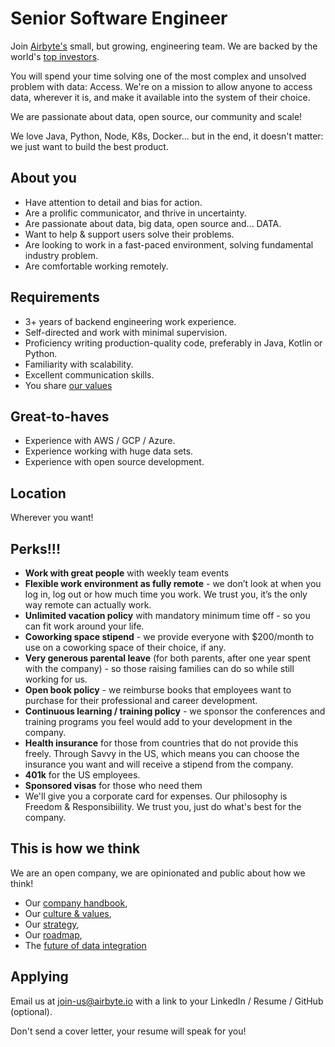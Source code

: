 # Senior Software Engineer

Join [Airbyte's](https://airbyte.io/) small, but growing, engineering team. We are backed by the world's [top investors](https://docs.airbyte.io/career-and-open-positions#our-investors).

You will spend your time solving one of the most complex and unsolved problem with data: Access. We're on a mission to allow anyone to access data, wherever it is, and make it available into the system of their choice.

We are passionate about data, open source, our community and scale!

We love Java, Python, Node, K8s, Docker... but in the end, it doesn't matter: we just want to build the best product.

## **About you**

* Have attention to detail and bias for action.
* Are a prolific communicator, and thrive in uncertainty.
* Are passionate about data, big data, open source and... DATA.
* Want to help & support users solve their problems.
* Are looking to work in a fast-paced environment, solving fundamental industry problem.
* Are comfortable working remotely.

## **Requirements**

* 3+ years of backend engineering work experience.
* Self-directed and work with minimal supervision.
* Proficiency writing production-quality code, preferably in Java, Kotlin or Python.
* Familiarity with scalability.
* Excellent communication skills.
* You share [our values](https://docs.airbyte.io/company-handbook/culture-and-values)

## **Great-to-haves**

* Experience with AWS / GCP / Azure.
* Experience working with huge data sets.
* Experience with open source development.

## **Location**

Wherever you want!

## **Perks!!!**

* **Work with great people** with weekly team events
* **Flexible work environment as fully remote** - we don’t look at when you log in, log out or how much time you work. We trust you, it’s the only way remote can actually work. 
* **Unlimited vacation policy** with mandatory minimum time off - so you can fit work around your life.
* **Coworking space stipend** - we provide everyone with $200/month to use on a coworking space of their choice, if any.
* **Very generous parental leave** (for both parents, after one year spent with the company) - so those raising families can do so while still working for us.
* **Open book policy** - we reimburse books that employees want to purchase for their professional and career development. 
* **Continuous learning / training policy** - we sponsor the conferences and training programs you feel would add to your development in the company. 
* **Health insurance** for those from countries that do not provide this freely. Through Savvy in the US, which means you can choose the insurance you want and will receive a stipend from the company. 
* **401k** for the US employees. 
* **Sponsored visas** for those who need them
* We'll give you a corporate card for expenses. Our philosophy is Freedom & Responsibiility. We trust you, just do what's best for the company.

## **This is how we think**

We are an open company, we are opinionated and public about how we think!

* Our [company handbook](https://docs.airbyte.io/company-handbook),
* Our [culture & values](https://docs.airbyte.io/company-handbook/culture-and-values),
* Our [strategy](https://docs.airbyte.io/company-handbook/strategy),
* Our [roadmap](https://docs.airbyte.io/roadmap),
* The [future of data integration](https://airbyte.io/articles/data-engineering-thoughts/why-the-future-of-etl-is-not-elt-but-el/)

## **Applying**

Email us at [join-us@airbyte.io](mailto:join-us@airbyte.io) with a link to your LinkedIn / Resume / GitHub \(optional\).

Don't send a cover letter, your resume will speak for you!

